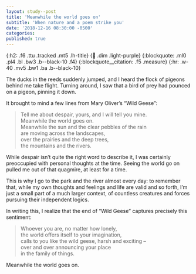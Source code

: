 ```yaml
---
layout: study--post
title: 'Meanwhile the world goes on'
subtitle: 'When nature and a poem strike you'
date: '2018-12-16 08:30:00 -0500'
categories:
published: true
---
```


{:h2: .f6 .ttu .tracked .mt5 .lh-title}
{:link: .dim .light-purple}
{:blockquote: .ml0 .pl4 .bl .bw3 .b--black-10 .f4}
{:blockquote__citation: .f5 .measure}
{:hr: .w-40 .mv5 .bw1 .ba .b--black-10}

The ducks in the reeds suddenly jumped, and I heard the flock of pigeons behind me take flight. Turning around, I saw that a bird of prey had pounced on a pigeon, pinning it down.

It brought to mind a few lines from Mary Oliver’s “Wild Geese”:

> Tell me about despair, yours, and I will tell you mine.  
> Meanwhile the world goes on.  
> Meanwhile the sun and the clear pebbles of the rain  
> are moving across the landscapes,  
> over the prairies and the deep trees,  
> the mountains and the rivers.

While despair isn’t quite the right word to describe it, I was certainly preoccupied with personal thoughts at the time. Seeing the world go on pulled me out of that quagmire, at least for a time.

This is why I go to the park and the river almost every day: to remember that, while my own thoughts and feelings and life are valid and so forth, I’m just a small part of a much larger context, of countless creatures and forces pursuing their independent logics.

In writing this, I realize that the end of “Wild Geese” captures precisely this sentiment:

> Whoever you are, no matter how lonely,  
> the world offers itself to your imagination,  
> calls to you like the wild geese, harsh and exciting –  
> over and over announcing your place  
> in the family of things.

Meanwhile the world goes on.